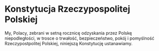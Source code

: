 # Konstytucja Rzeczypospolitej Polskiej

My, Polacy, zebrani w setną rocznicę odzyskania przez Polskę niepodległości, w trosce o trwałość, bezpieczeństwo, pokój i pomyślność Rzeczypostpolitej Polskiej, niniejszą Konstytucję ustanawiamy.
